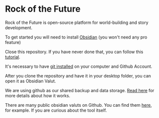 # Rock of the Future

Rock of the Future is open-source platform for world-building and story development.

To get started you will need to install [Obsidian](https://obsidian.md) (you won't need any pro feature)

Close this repository. If you have never done that, you can follow this [tutorial](https://docs.github.com/en/repositories/creating-and-managing-repositories/cloning-a-repository). 

It's necessary to have [git installed](https://git-scm.com/book/en/v2/Getting-Started-Installing-Git) on your computer and Github Account.

After you clone the repository and have it in your desktop folder, you can open it as Obsidian Valut. 

We are using github as our shared backup and data storage. [Read here](https://obsidian.rocks/backing-up-your-obsidian-vault-on-github-for-free/) for more details about how it works.

There are many public obsidian valuts on Github. You can find them [here](https://github.com/topics/obsidian-vault), for example. If you are curious about the tool itself.
